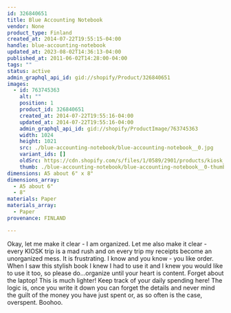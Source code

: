 ```yaml
---
id: 326840651
title: Blue Accounting Notebook
vendor: None
product_type: Finland
created_at: 2014-07-22T19:55:15-04:00
handle: blue-accounting-notebook
updated_at: 2023-08-02T14:36:13-04:00
published_at: 2011-06-02T14:28:00-04:00
tags: ""
status: active
admin_graphql_api_id: gid://shopify/Product/326840651
images:
  - id: 763745363
    alt: ""
    position: 1
    product_id: 326840651
    created_at: 2014-07-22T19:55:16-04:00
    updated_at: 2014-07-22T19:55:16-04:00
    admin_graphql_api_id: gid://shopify/ProductImage/763745363
    width: 1024
    height: 1021
    src: ./blue-accounting-notebook/blue-accounting-notebook__0.jpg
    variant_ids: []
    oldSrc: https://cdn.shopify.com/s/files/1/0589/2901/products/kiosk_fi_accountingbook.jpeg?v=1406073316
    thumb: ./blue-accounting-notebook/blue-accounting-notebook__0-thumb.jpg
dimensions: A5 about 6" x 8"
dimensions_array:
  - A5 about 6"
  - 8"
materials: Paper
materials_array:
  - Paper
provenance: FINLAND

---
```


Okay, let me make it clear - I am organized. Let me also make it clear - every KIOSK trip is a mad rush and on every trip my receipts become an unorganized mess. It is frustrating. I know and you know - you like order. When I saw this stylish book I knew I had to use it and I knew you would like to use it too, so please do...organize until your heart is content. Forget about the laptop! This is much lighter! Keep track of your daily spending here! The logic is, once you write it down you can forget the details and never mind the guilt of the money you have just spent or, as so often is the case, overspent. Boohoo.